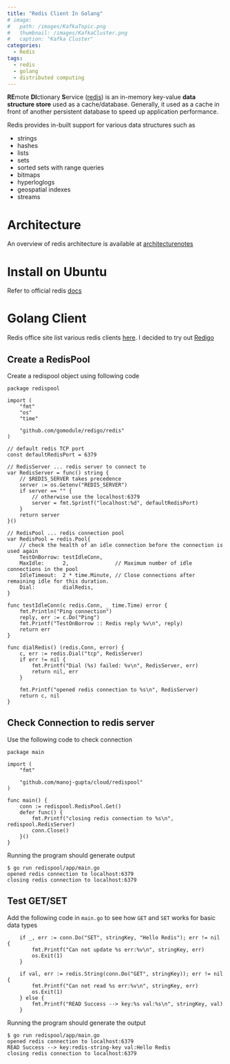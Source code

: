 ```yaml
---
title: "Redis Client In Golang"
# image: 
#   path: /images/KafkaTopic.png
#   thumbnail: /images/KafkaCluster.png
#   caption: "Kafka Cluster"
categories:
  - Redis
tags:
  - redis
  - golang
  - distributed computing
---
```


**RE**mote **DI**ctionary **S**ervice ([redis](https://redis.io/)) is an in-memory key-value **data structure store** used as a cache/database. Generally, it used as a cache in front of another persistent database to speed up application performance.

Redis provides in-built support for various data structures such as
* strings
* hashes
* lists
* sets
* sorted sets with range queries
* bitmaps
* hyperloglogs
* geospatial indexes
* streams

# Architecture

An overview of redis architecture is available at [architecturenotes](https://architecturenotes.co/redis/)

# Install on Ubuntu

Refer to official redis [docs](https://redis.io/docs/getting-started/installation/install-redis-on-linux/)


# Golang Client

Redis office site list various redis clients [here](https://redis.io/docs/clients/). I decided to try out [Redigo](https://github.com/gomodule/redigo)

## Create a RedisPool

Create a redispool object using following code

```
package redispool

import (
	"fmt"
	"os"
	"time"

	"github.com/gomodule/redigo/redis"
)

// default redis TCP port
const defaultRedisPort = 6379

// RedisServer ... redis server to connect to
var RedisServer = func() string {
	// $REDIS_SERVER takes precedence
	server := os.Getenv("REDIS_SERVER")
	if server == "" {
		// otherwise use the localhost:6379
		server = fmt.Sprintf("localhost:%d", defaultRedisPort)
	}
	return server
}()

// RedisPool ... redis connection pool
var RedisPool = redis.Pool{
	// check the health of an idle connection before the connection is used again
	TestOnBorrow: testIdleConn,
	MaxIdle:      2,               // Maximum number of idle connections in the pool
	IdleTimeout:  2 * time.Minute, // Close connections after remaining idle for this duration.
	Dial:         dialRedis,
}

func testIdleConn(c redis.Conn, _ time.Time) error {
	fmt.Println("Ping connection")
	reply, err := c.Do("Ping")
	fmt.Printf("TestOnBorrow :: Redis reply %v\n", reply)
	return err
}

func dialRedis() (redis.Conn, error) {
	c, err := redis.Dial("tcp", RedisServer)
	if err != nil {
		fmt.Printf("Dial (%s) failed: %v\n", RedisServer, err)
		return nil, err
	}

	fmt.Printf("opened redis connection to %s\n", RedisServer)
	return c, nil
}
```

## Check Connection to redis server
Use the following code to check connection

```
package main

import (
	"fmt"

	"github.com/manoj-gupta/cloud/redispool"
)

func main() {
	conn := redispool.RedisPool.Get()
	defer func() {
		fmt.Printf("closing redis connection to %s\n", redispool.RedisServer)
		conn.Close()
	}()
}
```

Running the program should generate output
```
$ go run redispool/app/main.go 
opened redis connection to localhost:6379
closing redis connection to localhost:6379
```


## Test GET/SET
Add the following code in `main.go` to see how `GET` and `SET` works for basic data types
```
	if _, err := conn.Do("SET", stringKey, "Hello Redis"); err != nil {
		fmt.Printf("Can not update %s err:%v\n", stringKey, err)
		os.Exit(1)
	}

	if val, err := redis.String(conn.Do("GET", stringKey)); err != nil {
		fmt.Printf("Can not read %s err:%v\n", stringKey, err)
		os.Exit(1)
	} else {
		fmt.Printf("READ Success --> key:%s val:%s\n", stringKey, val)
	}
```

Running the program should generate the output

```
$ go run redispool/app/main.go 
opened redis connection to localhost:6379
READ Success --> key:redis-string-key val:Hello Redis
closing redis connection to localhost:6379
```